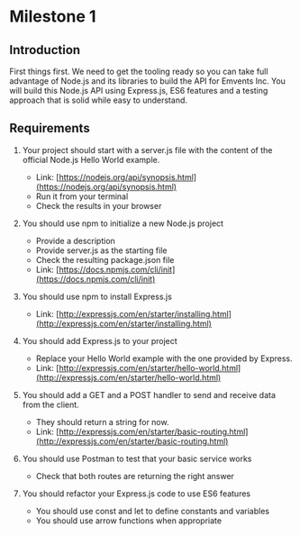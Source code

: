 # Milestone 1

## Introduction
First things first. We need to get the tooling ready so you can take full advantage of Node.js and its libraries to build the API for Emvents Inc. You will build this Node.js API using Express.js, ES6 features and a testing approach that is solid while easy to understand.

## Requirements

1. Your project  should start with a server.js file with the content of the official Node.js Hello World example.
   - Link: [https://nodejs.org/api/synopsis.html](https://nodejs.org/api/synopsis.html)
   - Run it from your terminal
   - Check the results in your browser

2. You should use npm to initialize a new Node.js project 
   - Provide a description
   - Provide server.js as the starting file
   - Check the resulting package.json file
   - Link: [https://docs.npmjs.com/cli/init](https://docs.npmjs.com/cli/init)

3. You should use npm to install Express.js
   - Link: [http://expressjs.com/en/starter/installing.html](http://expressjs.com/en/starter/installing.html)

4. You should add Express.js to your project
   - Replace your Hello World example with the one provided by Express. 
   - Link: [http://expressjs.com/en/starter/hello-world.html](http://expressjs.com/en/starter/hello-world.html)

5. You should add a GET and a POST handler to send and receive data from the client.
   - They should return a string for now.
   - Link: [http://expressjs.com/en/starter/basic-routing.html](http://expressjs.com/en/starter/basic-routing.html)

6. You should use Postman to test that your basic service works
   - Check that both routes are returning the right answer

7. You should refactor your Express.js code to use ES6 features
   - You should use const and let to define constants and variables
   - You should use arrow functions when appropriate
